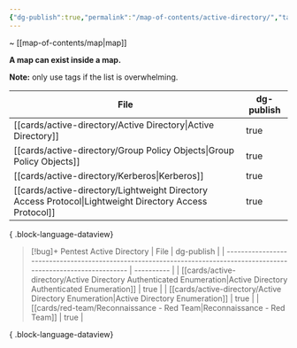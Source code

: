 ```yaml
---
{"dg-publish":true,"permalink":"/map-of-contents/active-directory/","tags":["map"]}
---
```


~ [[map-of-contents/map\|map]]

**A map can exist inside a map.**

**Note:** only use tags if the list is overwhelming.

| File                                                                                                       | dg-publish |
| ---------------------------------------------------------------------------------------------------------- | ---------- |
| [[cards/active-directory/Active Directory\|Active Directory]]                                           | true       |
| [[cards/active-directory/Group Policy Objects\|Group Policy Objects]]                                   | true       |
| [[cards/active-directory/Kerberos\|Kerberos]]                                                           | true       |
| [[cards/active-directory/Lightweight Directory Access Protocol\|Lightweight Directory Access Protocol]] | true       |

{ .block-language-dataview}

> [!bug]+ Pentest Active Directory
>  | File                                                                                                                 | dg-publish |
> | -------------------------------------------------------------------------------------------------------------------- | ---------- |
> | [[cards/active-directory/Active Directory Authenticated Enumeration\|Active Directory Authenticated Enumeration]] | true       |
> | [[cards/active-directory/Active Directory Enumeration\|Active Directory Enumeration]]                             | true       |
> | [[cards/red-team/Reconnaissance - Red Team\|Reconnaissance - Red Team]]                                           | true       |
> 
{ .block-language-dataview}

